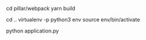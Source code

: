 
cd pillar/webpack 
yarn build 

cd .. 
virtualenv -p python3 env 
source env/bin/activate 

python application.py